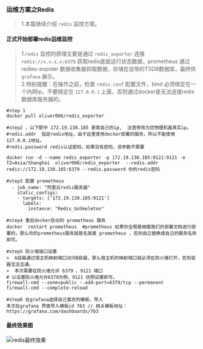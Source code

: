 ###    运维方案之Redis   
> 1.本篇继续介绍 `redis` 监控方案。  
    
####    正式开始部署redis运维监控  
> 1.`redis` 监控的原理主要是通过 `redis_exporter` 连接 `redis://x.x.x.x:6379` 获取redis底层运行状态数据，prometheus 通过redies-expoter 数据收集器抓取数据，存储在自带的TSDB数据库，最终供 `grafana` 展示。    
> 2.特别提醒：在操作之前，检查 `redis.conf` 配置文件，bind 必须绑定在一个内网ip，不要绑定在 `127.0.0.1` 上面，否则通过docker是无法连接redis数据库服务器的。     
```code  
#step 1
docker pull oliver006/redis_exporter

#step2 ，以下配中 172.19.130.185 是我自己的ip,  注意修改为您物理机器真实ip，
#redis.addr  指定redis地址，由于这里使用docker部署的服务，所以不能使用127.0.0.1地址。
#redis.password redis认证密码，如果没有密码，该参数不需要

docker run -d --name redis_exporter -p 172.19.130.185:9121:9121 -e TZ=Asia/Shanghai  oliver006/redis_exporter  --redis.addr redis://172.19.130.185:6379 --redis.password 你的redis密码 
 
#step3 配置 premetheus
  - job_name: "阿里云redis服务器"
    static_configs:
    - targets: ['172.19.130.185:9121']
      labels:
        instance: "Redis_GoSkeleton"

#step4 重启docker启动的 prometheus 服务
docker  restart prometheus  #prometheus 如果你全程是根据我们的部署文档进行部署的，那么你的premetheus服务就是名就是 prometheus ，否则自己替换成自己的服务名称即可。  

#step5 防火墙端口设置
>  A容器通过宿主机映射端口访问B容器，那么宿主机的映射端口就必须在防火墙打开，否则容器无法互通。
>  本次需要在防火墙允许 6379 、9121 端口
# 以设置防火墙允许6379为例，9121 仿照设置即可。
firewall-cmd --zone=public --add-port=6379/tcp --permanent
firewall-cmd --complete-reload

#step6 在grafana选择自己喜欢的模板，导入
本次在grafana 界面导入模板id 763 // 相关模板地址： https://grafana.com/dashboards/763

```

####    最终效果图  
![redis最终效果](https://www.ginskeleton.com/images/redis.png)   
